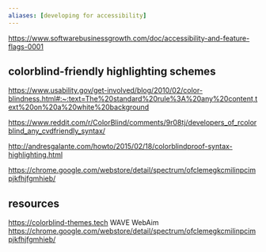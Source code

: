 ```yaml
---
aliases: [developing for accessibility]
---
```


https://www.softwarebusinessgrowth.com/doc/accessibility-and-feature-flags-0001

## colorblind-friendly highlighting schemes

https://www.usability.gov/get-involved/blog/2010/02/color-blindness.html#:~:text=The%20standard%20rule%3A%20any%20content,text%20on%20a%20white%20background

https://www.reddit.com/r/ColorBlind/comments/9r08tj/developers_of_rcolorblind_any_cvdfriendly_syntax/

http://andresgalante.com/howto/2015/02/18/colorblindproof-syntax-highlighting.html

https://chrome.google.com/webstore/detail/spectrum/ofclemegkcmilinpcimpjkfhjfgmhieb/

## resources

https://colorblind-themes.tech
WAVE
WebAim
https://chrome.google.com/webstore/detail/spectrum/ofclemegkcmilinpcimpjkfhjfgmhieb/
